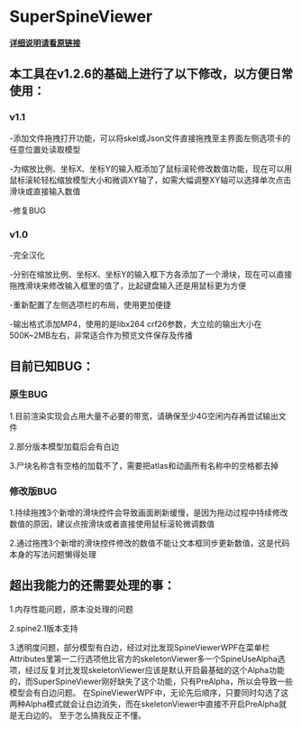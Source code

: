 # SuperSpineViewer

[**详细说明请看原链接**](https://github.com/Aloento/SuperSpineViewer/blob/master/README.md)


## 本工具在v1.2.6的基础上进行了以下修改，以方便日常使用：
### v1.1

-添加文件拖拽打开功能，可以将skel或Json文件直接拖拽至主界面左侧选项卡的任意位置处读取模型

-为缩放比例、坐标X、坐标Y的输入框添加了鼠标滚轮修改数值功能，现在可以用鼠标滚轮轻松缩放模型大小和微调XY轴了，如需大幅调整XY轴可以选择单次点击滑块或直接输入数值

-修复BUG


### v1.0

-完全汉化

-分别在缩放比例、坐标X、坐标Y的输入框下方各添加了一个滑块，现在可以直接拖拽滑块来修改输入框里的值了，比起键盘输入还是用鼠标更为方便

-重新配置了左侧选项栏的布局，使用更加便捷

-输出格式添加MP4，使用的是libx264 crf26参数，大立绘的输出大小在500K~2MB左右，非常适合作为预览文件保存及传播

## 目前已知BUG：

### 原生BUG

1.目前渲染实现会占用大量不必要的带宽，请确保至少4G空闲内存再尝试输出文件

2.部分版本模型加载后会有白边

3.尸块名称含有空格的加载不了，需要把atlas和动画所有名称中的空格都去掉

### 修改版BUG

1.持续拖拽3个新增的滑块控件会导致画面刷新缓慢，是因为拖动过程中持续修改数值的原因，建议点按滑块或者直接使用鼠标滚轮微调数值

2.通过拖拽3个新增的滑块控件修改的数值不能让文本框同步更新数值，这是代码本身的写法问题懒得处理


## 超出我能力的还需要处理的事：
1.内存性能问题，原本没处理的问题

2.spine2.1版本支持

3.透明度问题，部分模型有白边，经过对比发现SpineViewerWPF在菜单栏Attributes里第一二行选项他比官方的skeletonViewer多一个SpineUseAlpha选项，经过反复对比发现skeletonViewer应该是默认开启最基础的这个Alpha功能的，而SuperSpineViewer刚好缺失了这个功能，只有PreAlpha，所以会导致一些模型会有白边问题。
在SpineViewerWPF中，无论先后顺序，只要同时勾选了这两种Alpha模式就会让白边消失，而在skeletonViewer中直接不开启PreAlpha就是无白边的。
至于怎么搞我反正不懂。
